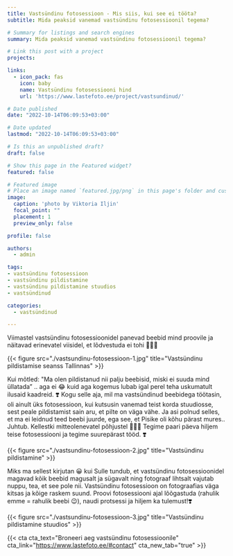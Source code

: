 ```yaml
---
title: Vastsündinu fotosessioon - Mis siis, kui see ei tööta?
subtitle: Mida peaksid vanemad vastsündinu fotosessioonil tegema?

# Summary for listings and search engines
summary: Mida peaksid vanemad vastsündinu fotosessioonil tegema?

# Link this post with a project
projects: 

links:
  - icon_pack: fas
    icon: baby
    name: Vastsündinu fotosessiooni hind
    url: 'https://www.lastefoto.ee/project/vastsundinud/'

# Date published
date: "2022-10-14T06:09:53+03:00"

# Date updated
lastmod: "2022-10-14T06:09:53+03:00"

# Is this an unpublished draft?
draft: false

# Show this page in the Featured widget?
featured: false

# Featured image
# Place an image named `featured.jpg/png` in this page's folder and customize its options here.
image:
  caption: 'photo by Viktoria Iljin'
  focal_point: ""
  placement: 1
  preview_only: false

profile: false

authors:
  - admin

tags:
- vastsündinu fotosessioon 
- vastsündinu pildistamine
- vastsündinu pildistamine stuudios
- vastsündinud

categories:
  - vastsündinud

---
```

Viimastel vastsündinu fotosessioonidel panevad beebid mind proovile ja näitavad erinevatel viisidel, et lõdvestuda ei tohi 🤷🏻‍♀️

{{< figure src="./vastsundinu-fotosessioon-1.jpg" title="Vastsündinu pildistamise seanss Tallinnas" >}}

Kui mõtled: "Ma olen pildistanud nii palju beebisid, miski ei suuda mind üllatada” .. aga ei 😂 kuid aga kogemus lubab igal perel teha uskumatult ilusaid kaadreid. ❣️ Kogu selle aja, mil ma vastsündinud beebidega töötasin, oli ainult üks fotosessioon, kui kutsusin vanemad teist korda stuudiosse, sest peale pildistamist sain aru, et pilte on väga vähe. Ja asi polnud selles, et ma ei leidnud teed beebi juurde, ega see, et Pisike oli kõhu pärast mures.. Juhtub. Kellestki mitteolenevatel põhjustel 🤷🏻‍♀️ Tegime paari päeva hiljem teise fotosessiooni ja tegime suurepärast tööd. ❣️ 

{{< figure src="./vastsundinu-fotosessioon-2.jpg" title="Vastsündinu pildistamine" >}}

Miks ma sellest kirjutan 😀 kui Sulle tundub, et vastsündinu fotosessioonidel magavad kõik beebid magusalt ja sügavalt ning fotograaf lihtsalt vajutab nuppu, tea, et see pole nii. Vastsündinu fotosessioon on fotograafias väga kitsas ja kõige raskem suund. Proovi fotosessiooni ajal lõõgastuda (rahulik emme = rahulik beebi 😉), naudi protsessi ja hiljem ka tulemust!❣️

{{< figure src="./vastsundinu-fotosessioon-3.jpg" title="Vastsündinu pildistamine stuudios" >}}

{{< cta cta_text="Broneeri aeg vastsündinu fotosessioonile" cta_link="https://www.lastefoto.ee/#contact" cta_new_tab="true" >}}